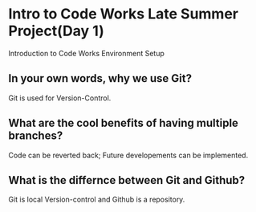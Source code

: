 # Intro to Code Works Late Summer Project(Day 1)

Introduction to Code Works
Environment Setup

## In your own words, why we use Git?

Git is used for Version-Control.

## What are the cool benefits of having multiple branches?
Code can be reverted back; Future developements can be implemented.

## What is the differnce between Git and Github?
Git is local Version-control and Github is a repository.